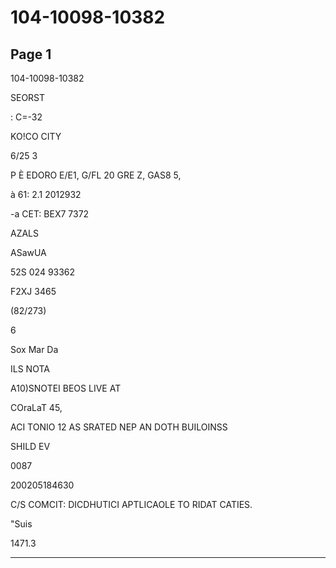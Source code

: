 # 104-10098-10382

## Page 1

104-10098-10382

SEORST

: C=-32

KO!CO CITY

6/25 3

P È EDORO E/E1, G/FL 20 GRE Z, GAS8 5,

à 61: 2.1 2012932

-a CET: BEX7 7372

AZALS

ASawUA

52S 024 93362

F2XJ 3465

(82/273)

6

Sox Mar Da

ILS NOTA

A10)SNOTEI BEOS LIVE AT

COraLaT 45,

ACI TONIO 12 AS SRATED NEP AN DOTH BUILOINSS

SHILD EV

0087

200205184630

C/S COMCIT: DICDHUTICI APTLICAOLE TO RIDAT CATIES.

"Suis

1471.3

---

